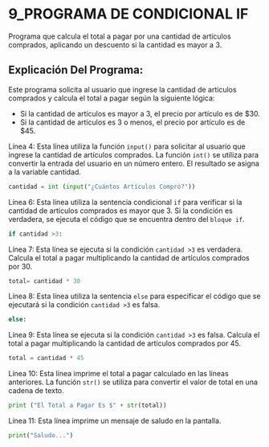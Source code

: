 # 9_PROGRAMA DE CONDICIONAL IF
Programa que calcula el total a pagar por una cantidad de artículos comprados, aplicando un descuento si la cantidad es mayor a 3.
## Explicación Del Programa:
Este programa solicita al usuario que ingrese la cantidad de artículos comprados y calcula el total a pagar según la siguiente lógica:

- Si la cantidad de artículos es mayor a 3, el precio por artículo es de $30.
- Si la cantidad de artículos es 3 o menos, el precio por artículo es de $45.

Línea 4: Esta línea utiliza la función `input()` para solicitar al usuario que ingrese la cantidad de artículos comprados. La función `int()` se utiliza para convertir la entrada del usuario en un número entero. El resultado se asigna a la variable cantidad.

```python
cantidad = int (input("¿Cuántos Artículos Compró?"))
```

Línea 6: Esta línea utiliza la sentencia condicional `if` para verificar si la cantidad de artículos comprados es mayor que 3. Si la condición es verdadera, se ejecuta el código que se encuentra dentro del `bloque if`.

```python
if cantidad >3:
```

Línea 7:  Esta línea se ejecuta si la condición `cantidad >3` es verdadera. Calcula el total a pagar multiplicando la cantidad de artículos comprados por 30.

```python
total= cantidad * 30
```

Línea 8: Esta línea utiliza la sentencia `else` para especificar el código que se ejecutará si la condición `cantidad >3` es falsa.

```python
else:
```

Línea 9: Esta línea se ejecuta si la condición `cantidad >3` es falsa. Calcula el total a pagar multiplicando la cantidad de artículos comprados por 45.

```python
total = cantidad * 45
```

Línea 10: Esta línea imprime el total a pagar calculado en las líneas anteriores. La función `str()` se utiliza para convertir el valor de total en una cadena de texto.

```python
print ("El Total a Pagar Es $" + str(total))
```
Línea 11: Esta línea imprime un mensaje de saludo en la pantalla.

```python
print("Saludo...")
```



